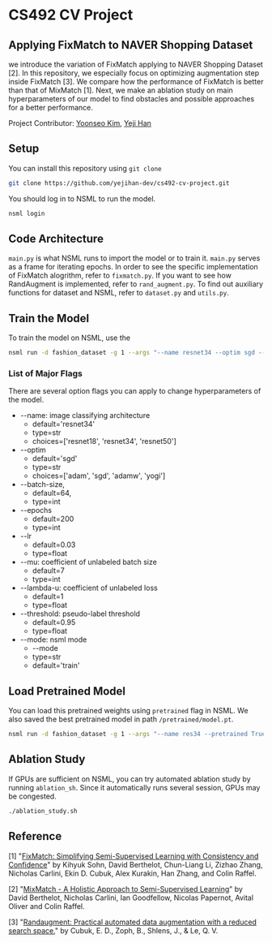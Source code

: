 # CS492 CV Project
## Applying FixMatch to NAVER Shopping Dataset

we introduce the variation of FixMatch applying to NAVER Shopping Dataset [2]. In this repository, we especially focus on optimizing augmentation step inside FixMatch [3]. We compare how the performance of FixMatch is better than that of MixMatch [1]. Next, we make an ablation study on main hyperparameters of our model to find obstacles and possible approaches for a better performance.


Project Contributor: [Yoonseo Kim](https://github.com/myoons), [Yeji Han](https://github.com/yejihan-dev)


## Setup
You can install this repository using ```git clone``` 
```bash
git clone https://github.com/yejihan-dev/cs492-cv-project.git
```

You should log in to NSML to run the model.
```bash
nsml login
```

## Code Architecture
`main.py` is what NSML runs to import the model or to train it. `main.py` serves as a frame for iterating epochs. In order to see the specific implementation of FixMatch alogrithm, refer to `fixmatch.py`. If you want to see how RandAugment is implemented, refer to `rand_augment.py`. To find out auxiliary functions for dataset and NSML, refer to `dataset.py` and `utils.py`.


## Train the Model
To train the model on NSML, use the
```bash
nsml run -d fashion_dataset -g 1 --args "--name resnet34 --optim sgd --batch-size 200 --epoch 200 --mu 7 --lambda-u 1 --threshold 0.95"
```

### List of Major Flags
There are several option flags you can apply to change hyperparameters of the model.
- --name: image classifying architecture
    - default='resnet34'
    - type=str
    - choices=['resnet18', 'resnet34', 'resnet50']
- --optim
    - default='sgd'
    - type=str
    - choices=['adam', 'sgd', 'adamw', 'yogi']
- --batch-size, 
    - default=64, 
    - type=int
- --epochs
    - default=200
    - type=int
- --lr
    - default=0.03
    - type=float
- --mu: coefficient of unlabeled batch size
    - default=7
    - type=int
- --lambda-u: coefficient of unlabeled loss
    - default=1
    - type=float
- --threshold: pseudo-label threshold
    - default=0.95
    - type=float
- --mode: nsml mode
    - --mode
    - type=str
    - default='train'

## Load Pretrained Model
You can load this pretrained weights using `pretrained` flag in NSML. We also saved the best pretrained model in path `/pretrained/model.pt`.

```bash
nsml run -d fashion_dataset -g 1 --args "--name res34 --pretrained True"
```

## Ablation Study
If GPUs are sufficient on NSML, you can try automated ablation study by running `ablation_sh`. Since it automatically runs several session, GPUs may be congested.

```bash
./ablation_study.sh
```

## Reference
[1] "[FixMatch: Simplifying Semi-Supervised Learning with Consistency and Confidence](https://arxiv.org/abs/2001.07685)" by Kihyuk Sohn, David Berthelot, Chun-Liang Li, Zizhao Zhang, Nicholas Carlini, Ekin D. Cubuk, Alex Kurakin, Han Zhang, and Colin Raffel.

[2] "[MixMatch - A Holistic Approach to Semi-Supervised Learning](https://arxiv.org/abs/1905.02249)" by David Berthelot, Nicholas Carlini, Ian Goodfellow, Nicolas Papernot, Avital Oliver and Colin Raffel.

[3] "[Randaugment: Practical automated data augmentation with a reduced search space.](https://openaccess.thecvf.com/content_CVPRW_2020/papers/w40/Cubuk_Randaugment_Practical_Automated_Data_Augmentation_With_a_Reduced_Search_Space_CVPRW_2020_paper.pdf)" by Cubuk, E. D., Zoph, B., Shlens, J., & Le, Q. V.